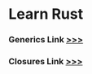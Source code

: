 # Learn Rust



### Generics Link [>>>](https://github.com/deaxparadox/LearnRust/blob/main/src/Generics/Generics.md)

### Closures Link [>>>](https://github.com/deaxparadox/LearnRust/blob/main/src/Closures/Closures.md)